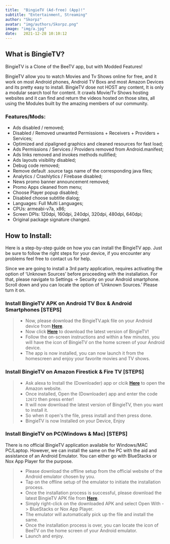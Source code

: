 ```yaml
---
title:  "BingieTV (Ad-free) (App)!"
subtitle: "Entertainment, Streaming"
author: "Skorpz"
avatar: "img/authors/Skorpz.png"
image: "img/a.jpg"
date:   2021-12-28 10:10:12
---
```



## What is BingieTV?

BingieTV is a Clone of the BeeTV app, but with Modded Features!

BingieTV allow you to watch Movies and Tv Shows online for free, and it work on most Android phones, Android TV Boxs and most Amazon Devices and its pretty easy to install.
BingieTV dose not HOST any content, It is only a modular search tool for content. It crawls Movie/Tv Shows hosting websites and it can find and return the videos hosted on those sites, all using the Modules built by the amazing members of our community.

### Features/Mods:
- Ads disabled / removed;
- Disabled / Removed unwanted Permissions + Receivers + Providers + Services;
- Optimized and zipaligned graphics and cleaned resources for fast load;
- Ads Permissions / Services / Providers removed from Android.manifest;
- Ads links removed and invokes methods nullified;
- Ads layouts visibility disabled;
- Debug code removed;
- Remove default .source tags name of the corresponding java files;
- Analytics / Crashlytics / Firebase disabled;
- News promo banner announcement removed;
- Promo Apps cleaned from menu;
- Choose Player popup disabled;
- Disabled choose subtitle dialog;
- Languages: Full Multi Languages;
- CPUs: armeabi-v7a, x86;
- Screen DPIs: 120dpi, 160dpi, 240dpi, 320dpi, 480dpi, 640dpi;
- Original package signature changed.

## How to Install:
Here is a step-by-step guide on how you can install the BingieTV app.
Just be sure to follow the right steps for your device, if you encounter any problems feel free to contact us for help.

Since we are going to install a 3rd party application, requires activating the option of ‘Unknown Sources’ before proceeding with the installation.
For that, please navigate to Settings -> Security on your Android smartphone. Scroll down and you can locate the option of ‘Unknown Sources.’ Please turn it on.

### Install BingieTV APK on Android TV Box & Android Smartphones [STEPS]
> - Now, please download the BingieTV.apk file on your Android device from [**Here**](https://github.com/TeamSkorpz/teamskorpz.github.io/releases/download/Bingie-TV/BingieTV.apk).
> - Now click [**Here**](https://github.com/TeamSkorpz/teamskorpz.github.io/releases/download/Bingie-TV/BingieTV.apk) to download the latest version of BingieTV!
> - Follow the on-screen instructions and within a few minutes, you will have the icon of BingieTV on the home screen of your Android device.
> - The app is now installed, you can now launch it from the homescreen and enjoy your favorite movies and TV shows.

### Install BingieTV on Amazon Firestick & Fire TV [STEPS]
> - Ask alexa to Install the (Downloader) app or clcik [**Here**](https://amzn.to/3oIIJhM) to open the Amazon website.
> - Once installed, Open the (Downloader) app and enter the code `12672` then press enter!
> - It will now download the latest version of BingieTV, then you want to install it.
> - So when it open's the file, press install and then press done.
> - BingieTV is now Installed on your Device, Enjoy 

### Install BingieTV on PC(Windows & Mac) [STEPS]
There is no official BingieTV application available for Windows/MAC PC/Laptop. However, we can install the same on the PC with the aid and assistance of an Android Emulator.
You can either go with BlueStacks or Nox App Player for the purpose.

> - Please download the offline setup from the official website of the Android emulator chosen by you.
> - Tap on the offline setup of the emulator to initiate the installation process.
> - Once the installation process is successful, please download the latest BingieTV APK file from [**Here**](https://github.com/TeamSkorpz/teamskorpz.github.io/releases/download/Bingie-TV/BingieTV.apk).
> - Simply right-click on the downloaded APK and select Open With -> BlueStacks or Nox App Player.
> - The emulator will automatically pick up the file and install the same.
> - Once the installation process is over, you can locate the icon of BeeTV on the home screen of your Android emulator.
> - Launch and enjoy.